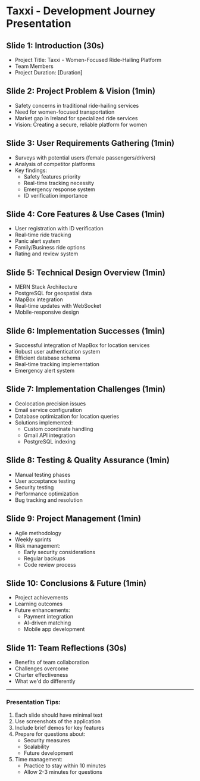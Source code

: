 # Taxxi - Development Journey Presentation

## Slide 1: Introduction (30s)
- Project Title: Taxxi - Women-Focused Ride-Hailing Platform
- Team Members
- Project Duration: [Duration]

## Slide 2: Project Problem & Vision (1min)
- Safety concerns in traditional ride-hailing services
- Need for women-focused transportation
- Market gap in Ireland for specialized ride services
- Vision: Creating a secure, reliable platform for women

## Slide 3: User Requirements Gathering (1min)
- Surveys with potential users (female passengers/drivers)
- Analysis of competitor platforms
- Key findings:
  - Safety features priority
  - Real-time tracking necessity
  - Emergency response system
  - ID verification importance

## Slide 4: Core Features & Use Cases (1min)
- User registration with ID verification
- Real-time ride tracking
- Panic alert system
- Family/Business ride options
- Rating and review system

## Slide 5: Technical Design Overview (1min)
- MERN Stack Architecture
- PostgreSQL for geospatial data
- MapBox integration
- Real-time updates with WebSocket
- Mobile-responsive design

## Slide 6: Implementation Successes (1min)
- Successful integration of MapBox for location services
- Robust user authentication system
- Efficient database schema
- Real-time tracking implementation
- Emergency alert system

## Slide 7: Implementation Challenges (1min)
- Geolocation precision issues
- Email service configuration
- Database optimization for location queries
- Solutions implemented:
  - Custom coordinate handling
  - Gmail API integration
  - PostgreSQL indexing

## Slide 8: Testing & Quality Assurance (1min)
- Manual testing phases
- User acceptance testing
- Security testing
- Performance optimization
- Bug tracking and resolution

## Slide 9: Project Management (1min)
- Agile methodology
- Weekly sprints
- Risk management:
  - Early security considerations
  - Regular backups
  - Code review process

## Slide 10: Conclusions & Future (1min)
- Project achievements
- Learning outcomes
- Future enhancements:
  - Payment integration
  - AI-driven matching
  - Mobile app development

## Slide 11: Team Reflections (30s)
- Benefits of team collaboration
- Challenges overcome
- Charter effectiveness
- What we'd do differently

---

### Presentation Tips:
1. Each slide should have minimal text
2. Use screenshots of the application
3. Include brief demos for key features
4. Prepare for questions about:
   - Security measures
   - Scalability
   - Future development
5. Time management:
   - Practice to stay within 10 minutes
   - Allow 2-3 minutes for questions 